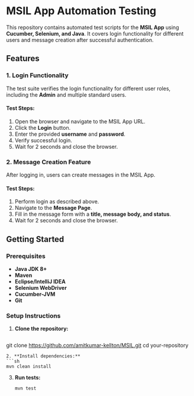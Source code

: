 # MSIL App Automation Testing

This repository contains automated test scripts for the **MSIL App** using **Cucumber, Selenium, and Java**. It covers login functionality for different users and message creation after successful authentication.

## Features

### 1. Login Functionality
The test suite verifies the login functionality for different user roles, including the **Admin** and multiple standard users.

#### **Test Steps:**
1. Open the browser and navigate to the MSIL App URL.
2. Click the **Login** button.
3. Enter the provided **username** and **password**.
4. Verify successful login.
5. Wait for 2 seconds and close the browser.

### 2. Message Creation Feature
After logging in, users can create messages in the MSIL App.

#### **Test Steps:**
1. Perform login as described above.
2. Navigate to the **Message Page**.
3. Fill in the message form with a **title, message body, and status**.
4. Wait for 2 seconds and close the browser.

## Getting Started

### **Prerequisites**
- **Java JDK 8+**
- **Maven**
- **Eclipse/IntelliJ IDEA**
- **Selenium WebDriver**
- **Cucumber-JVM**
- **Git**

### **Setup Instructions**
1. **Clone the repository:**
   ```sh
git clone https://github.com/amitkumar-kellton/MSIL.git
cd your-repository
   ```
2. **Install dependencies:**
   ```sh
   mvn clean install
   ```
3. **Run tests:**
   ```sh
   mvn test
   ```

